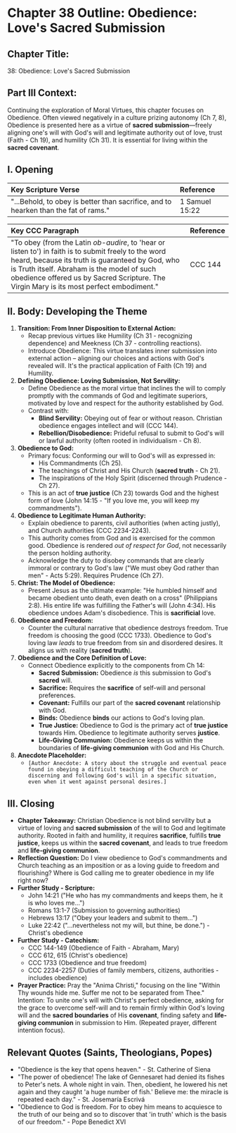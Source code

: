 # Chapter 38 Outline: Obedience: Love's Sacred Submission

## Chapter Title:
38: Obedience: Love's Sacred Submission

## Part III Context:
Continuing the exploration of Moral Virtues, this chapter focuses on Obedience. Often viewed negatively in a culture prizing autonomy (Ch 7, 8), Obedience is presented here as a virtue of **sacred submission**—freely aligning one's will with God's will and legitimate authority out of love, trust (Faith - Ch 19), and humility (Ch 31). It is essential for living within the **sacred covenant**.

## I. Opening

| Key Scripture Verse                                                                      | Reference      |
| :--------------------------------------------------------------------------------------- | :------------- |
| "...Behold, to obey is better than sacrifice, and to hearken than the fat of rams."       | 1 Samuel 15:22 |

| Key CCC Paragraph                                                                                                                                                                                                                         | Reference |
| :---------------------------------------------------------------------------------------------------------------------------------------------------------------------------------------------------------------------------------------- | :-------- |
| "To obey (from the Latin *ob-audire*, to 'hear or listen to') in faith is to submit freely to the word heard, because its truth is guaranteed by God, who is Truth itself. Abraham is the model of such obedience offered us by Sacred Scripture. The Virgin Mary is its most perfect embodiment." | CCC 144   |

## II. Body: Developing the Theme

1.  **Transition: From Inner Disposition to External Action:**
    *   Recap previous virtues like Humility (Ch 31 - recognizing dependence) and Meekness (Ch 37 - controlling reactions).
    *   Introduce Obedience: This virtue translates inner submission into external action – aligning our choices and actions with God's revealed will. It's the practical application of Faith (Ch 19) and Humility.
2.  **Defining Obedience: Loving Submission, Not Servility:**
    *   Define Obedience as the moral virtue that inclines the will to comply promptly with the commands of God and legitimate superiors, motivated by love and respect for the authority established by God.
    *   Contrast with:
        *   **Blind Servility:** Obeying out of fear or without reason. Christian obedience engages intellect and will (CCC 144).
        *   **Rebellion/Disobedience:** Prideful refusal to submit to God's will or lawful authority (often rooted in individualism - Ch 8).
3.  **Obedience to God:**
    *   Primary focus: Conforming our will to God's will as expressed in:
        *   His Commandments (Ch 25).
        *   The teachings of Christ and His Church (**sacred truth** - Ch 21).
        *   The inspirations of the Holy Spirit (discerned through Prudence - Ch 27).
    *   This is an act of **true justice** (Ch 23) towards God and the highest form of love (John 14:15 - "If you love me, you will keep my commandments").
4.  **Obedience to Legitimate Human Authority:**
    *   Explain obedience to parents, civil authorities (when acting justly), and Church authorities (CCC 2234-2243).
    *   This authority comes from God and is exercised for the common good. Obedience is rendered *out of respect for God*, not necessarily the person holding authority.
    *   Acknowledge the duty to disobey commands that are clearly immoral or contrary to God's law ("We must obey God rather than men" - Acts 5:29). Requires Prudence (Ch 27).
5.  **Christ: The Model of Obedience:**
    *   Present Jesus as the ultimate example: "He humbled himself and became obedient unto death, even death on a cross" (Philippians 2:8). His entire life was fulfilling the Father's will (John 4:34). His obedience undoes Adam's disobedience. This is **sacrificial** love.
6.  **Obedience and Freedom:**
    *   Counter the cultural narrative that obedience destroys freedom. True freedom is choosing the good (CCC 1733). Obedience to God's loving law *leads* to true freedom from sin and disordered desires. It aligns us with reality (**sacred truth**).
7.  **Obedience and the Core Definition of Love:**
    *   Connect Obedience explicitly to the components from Ch 14:
        *   **Sacred Submission:** Obedience *is* this submission to God's **sacred** will.
        *   **Sacrifice:** Requires the **sacrifice** of self-will and personal preferences.
        *   **Covenant:** Fulfills our part of the **sacred covenant** relationship with God.
        *   **Binds:** Obedience **binds** our actions to God's loving plan.
        *   **True Justice:** Obedience to God is the primary act of **true justice** towards Him. Obedience to legitimate authority serves **justice**.
        *   **Life-Giving Communion:** Obedience keeps us within the boundaries of **life-giving communion** with God and His Church.
8.  **Anecdote Placeholder:**
    *   `[Author Anecdote: A story about the struggle and eventual peace found in obeying a difficult teaching of the Church or discerning and following God's will in a specific situation, even when it went against personal desires.]`

## III. Closing

*   **Chapter Takeaway:** Christian Obedience is not blind servility but a virtue of loving and **sacred submission** of the will to God and legitimate authority. Rooted in faith and humility, it requires **sacrifice**, fulfills **true justice**, keeps us within the **sacred covenant**, and leads to true freedom and **life-giving communion**.
*   **Reflection Question:** Do I view obedience to God's commandments and Church teaching as an imposition or as a loving guide to freedom and flourishing? Where is God calling me to greater obedience in my life right now?
*   **Further Study - Scripture:**
    *   John 14:21 ("He who has my commandments and keeps them, he it is who loves me...")
    *   Romans 13:1-7 (Submission to governing authorities)
    *   Hebrews 13:17 ("Obey your leaders and submit to them...")
    *   Luke 22:42 ("...nevertheless not my will, but thine, be done.") - Christ's obedience
*   **Further Study - Catechism:**
    *   CCC 144-149 (Obedience of Faith - Abraham, Mary)
    *   CCC 612, 615 (Christ's obedience)
    *   CCC 1733 (Obedience and true freedom)
    *   CCC 2234-2257 (Duties of family members, citizens, authorities - includes obedience)
*   **Prayer Practice:** Pray the "Anima Christi," focusing on the line "Within Thy wounds hide me. Suffer me not to be separated from Thee." Intention: To unite one's will with Christ's perfect obedience, asking for the grace to overcome self-will and to remain firmly within God's loving will and the **sacred boundaries** of His **covenant**, finding safety and **life-giving communion** in submission to Him. (Repeated prayer, different intention focus).

## Relevant Quotes (Saints, Theologians, Popes)

*   "Obedience is the key that opens heaven." - St. Catherine of Siena
*   "The power of obedience! The lake of Gennesaret had denied its fishes to Peter's nets. A whole night in vain. Then, obedient, he lowered his net again and they caught 'a huge number of fish.' Believe me: the miracle is repeated each day." - St. Josemaría Escrivá
*   "Obedience to God is freedom. For to obey him means to acquiesce to the truth of our being and so to discover that 'in truth' which is the basis of our freedom." - Pope Benedict XVI
